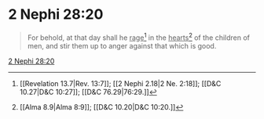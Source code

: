 # 2 Nephi 28:20

> For behold, at that day shall he <u>rage</u>[^a] in the <u>hearts</u>[^b] of the children of men, and stir them up to anger against that which is good.

[2 Nephi 28:20](https://www.churchofjesuschrist.org/study/scriptures/bofm/2-ne/28?lang=eng&id=p20#p20)


[^a]: [[Revelation 13.7|Rev. 13:7]]; [[2 Nephi 2.18|2 Ne. 2:18]]; [[D&C 10.27|D&C 10:27]]; [[D&C 76.29|76:29.]]
[^b]: [[Alma 8.9|Alma 8:9]]; [[D&C 10.20|D&C 10:20.]]
